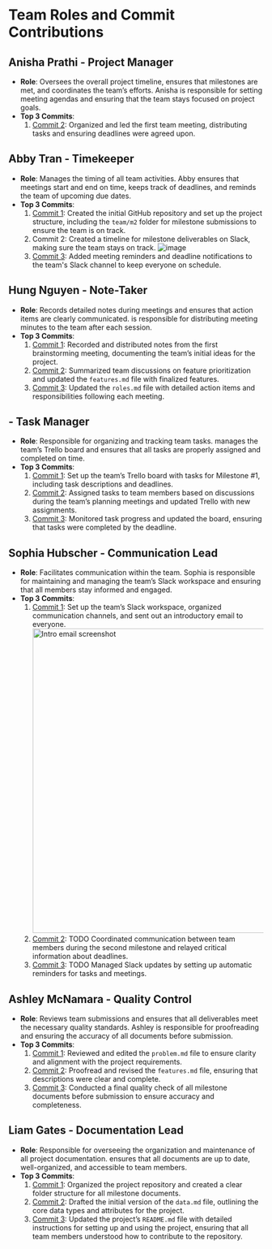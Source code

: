 # Team Roles and Commit Contributions

## Anisha Prathi - Project Manager
- **Role**: Oversees the overall project timeline, ensures that milestones are met, and coordinates the team’s efforts. Anisha is responsible for setting meeting agendas and ensuring that the team stays focused on project goals.
- **Top 3 Commits**:
  1. [Commit 2](https://github.com/repo/commit2): Organized and led the first team meeting, distributing tasks and ensuring deadlines were agreed upon.
  

## Abby Tran - Timekeeper
- **Role**: Manages the timing of all team activities. Abby ensures that meetings start and end on time, keeps track of deadlines, and reminds the team of upcoming due dates.
- **Top 3 Commits**:
  1. [Commit 1](https://github.com/nhan0504/CS326/commit/8be2b6b72886a65f484eb2fefaa3ae65c38be65f): Created the initial GitHub repository and set up the project structure, including the `team/m2` folder for milestone submissions to ensure the team is on track.
  2. Commit 2: Created a timeline for milestone deliverables on Slack, making sure the team stays on track.
     ![image](https://github.com/user-attachments/assets/7a15752a-efdc-41b9-89cb-d7490069a78a)
  3. [Commit 3](https://github.com/repo/commit3): Added meeting reminders and deadline notifications to the team's Slack channel to keep everyone on schedule.

## Hung Nguyen - Note-Taker
- **Role**: Records detailed notes during meetings and ensures that action items are clearly communicated. <Name> is responsible for distributing meeting minutes to the team after each session.
- **Top 3 Commits**:
  1. [Commit 1](https://github.com/repo/commit1): Recorded and distributed notes from the first brainstorming meeting, documenting the team’s initial ideas for the project.
  2. [Commit 2](https://github.com/repo/commit2): Summarized team discussions on feature prioritization and updated the `features.md` file with finalized features.
  3. [Commit 3](https://github.com/repo/commit3): Updated the `roles.md` file with detailed action items and responsibilities following each meeting.

## <Name> - Task Manager
- **Role**: Responsible for organizing and tracking team tasks. <Name> manages the team’s Trello board and ensures that all tasks are properly assigned and completed on time.
- **Top 3 Commits**:
  1. [Commit 1](https://github.com/repo/commit1): Set up the team’s Trello board with tasks for Milestone #1, including task descriptions and deadlines.
  2. [Commit 2](https://github.com/repo/commit2): Assigned tasks to team members based on discussions during the team’s planning meetings and updated Trello with new assignments.
  3. [Commit 3](https://github.com/repo/commit3): Monitored task progress and updated the board, ensuring that tasks were completed by the deadline.

## Sophia Hubscher - Communication Lead
- **Role**: Facilitates communication within the team. Sophia is responsible for maintaining and managing the team’s Slack workspace and ensuring that all members stay informed and engaged.
- **Top 3 Commits**:
  1. [Commit 1](https://github.com/nhan0504/CS326/commit/3c0b25f93e22033bc5a6a4d1d36e56e9fa3abd03): Set up the team’s Slack workspace, organized communication channels, and sent out an introductory email to everyone.
     <img width="600" alt="Intro email screenshot" src="https://github.com/user-attachments/assets/3ad52e6b-c4ff-4d9b-af00-c774f2e4a7c1">
  2. [Commit 2](https://github.com/repo/commit2): TODO Coordinated communication between team members during the second milestone and relayed critical information about deadlines.
  3. [Commit 3](https://github.com/repo/commit3): TODO Managed Slack updates by setting up automatic reminders for tasks and meetings.

## Ashley McNamara - Quality Control
- **Role**: Reviews team submissions and ensures that all deliverables meet the necessary quality standards. Ashley is responsible for proofreading and ensuring the accuracy of all documents before submission.
- **Top 3 Commits**:
  1. [Commit 1](https://github.com/repo/commit1): Reviewed and edited the `problem.md` file to ensure clarity and alignment with the project requirements.
  2. [Commit 2](https://github.com/repo/commit2): Proofread and revised the `features.md` file, ensuring that descriptions were clear and complete.
  3. [Commit 3](https://github.com/repo/commit3): Conducted a final quality check of all milestone documents before submission to ensure accuracy and completeness.

## Liam Gates - Documentation Lead
- **Role**: Responsible for overseeing the organization and maintenance of all project documentation. <Name> ensures that all documents are up to date, well-organized, and accessible to team members.
- **Top 3 Commits**:
  1. [Commit 1](https://github.com/repo/commit1): Organized the project repository and created a clear folder structure for all milestone documents.
  2. [Commit 2](https://github.com/repo/commit2): Drafted the initial version of the `data.md` file, outlining the core data types and attributes for the project.
  3. [Commit 3](https://github.com/repo/commit3): Updated the project’s `README.md` file with detailed instructions for setting up and using the project, ensuring that all team members understood how to contribute to the repository.
